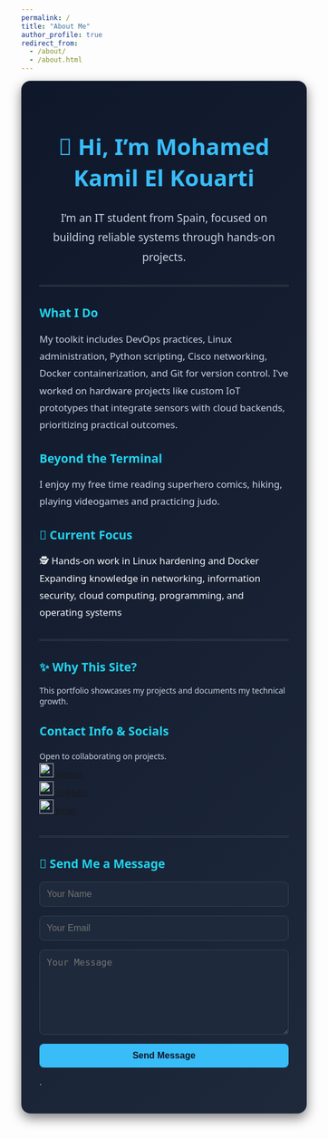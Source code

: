 ```yaml
---
permalink: /
title: "About Me"
author_profile: true
redirect_from: 
  - /about/
  - /about.html
---
```


<div style="background: linear-gradient(135deg, #0f172a, #1e293b); color: #f8fafc; padding: 2rem; border-radius: 1rem; box-shadow: 0 8px 20px rgba(0,0,0,0.5); font-family: 'Segoe UI', sans-serif;">

<h1 style="color:#38bdf8; font-size:2.5rem; font-weight:700; text-align:center;">👋 Hi, I’m Mohamed Kamil El Kouarti</h1>

<p style="font-size:1.2rem; line-height:1.8; text-align:center; color:#cbd5e1;">
I’m an IT student from Spain, focused on building reliable systems through hands-on projects.
</p>

<hr style="border: 1px solid #334155; margin: 2rem 0;">

<h2 style="color:#22d3ee;">What I Do</h2>
<p style="color:#cbd5e1; font-size:1.05rem; line-height:1.8;">
My toolkit includes DevOps practices, Linux administration, Python scripting, Cisco networking, Docker containerization, and Git for version control. I've worked on hardware projects like custom IoT prototypes that integrate sensors with cloud backends, prioritizing practical outcomes.
</p>

<h2 style="color:#22d3ee;">Beyond the Terminal</h2>
<p style="color:#cbd5e1; font-size:1.05rem; line-height:1.8;">
I enjoy my free time reading superhero comics, hiking, playing videogames and practicing judo.
</p>

<h2 style="color:#22d3ee;">🚀 Current Focus</h2>
<ul style="list-style-type: none; padding: 0; font-size:1.05rem; line-height:1.8;">
  <li>🕵️ Hands-on work in Linux hardening and Docker</li>
  <li> Expanding knowledge in networking, information security, cloud computing, programming, and operating systems</li>
</ul>

<hr style="border: 1px solid #334155; margin: 2rem 0;">

<h2 style="color:#22d3ee;">✨ Why This Site?</h2>
<p style="color:#cbd5e1;">This portfolio showcases my projects and documents my technical growth.</p>

<h2 style="color:#22d3ee;">Contact Info & Socials</h2>
<ul style="color:#cbd5e1; list-style-type:none; padding-left:0; line-height:1.8;">
  <li>Open to collaborating on projects.</li>
<a href="https://github.com/MohamedKamil-hub">
  <img src="https://cdn.jsdelivr.net/gh/devicons/devicon/icons/github/github-original.svg" width="25"/> GitHub
</a><br>

<a href="https://www.linkedin.com/in/elkouarti">
  <img src="https://cdn.jsdelivr.net/gh/devicons/devicon/icons/linkedin/linkedin-original.svg" width="25"/> LinkedIn
</a><br>

<a href="mailto:kouartimohamedkamil@gmail.com">
  <img src="https://upload.wikimedia.org/wikipedia/commons/4/4e/Gmail_Icon.png" width="25"/> Email
</a>

</ul>

<hr style="border: 1px solid #334155; margin: 2rem 0;">

<h2 style="color:#22d3ee;">📩 Send Me a Message</h2>
<form action="https://api.web3forms.com/submit" method="POST" style="display: flex; flex-direction: column; gap: 1rem;">
  <input type="hidden" name="access_key" value="bd4c1fcf-db9b-4890-b0a3-0a156c759146">
  <input type="text" name="name" placeholder="Your Name" required style="background: #1e293b; color: #f8fafc; border: 1px solid #334155; padding: 0.75rem; border-radius: 0.5rem; font-size: 1rem;">
  <input type="email" name="email" placeholder="Your Email" required style="background: #1e293b; color: #f8fafc; border: 1px solid #334155; padding: 0.75rem; border-radius: 0.5rem; font-size: 1rem;">
  <textarea name="message" placeholder="Your Message" required style="background: #1e293b; color: #f8fafc; border: 1px solid #334155; padding: 0.75rem; border-radius: 0.5rem; font-size: 1rem; min-height: 150px;"></textarea>
  <button type="submit" style="background: #38bdf8; color: #0f172a; padding: 0.75rem; border: none; border-radius: 0.5rem; font-size: 1rem; font-weight: 600; cursor: pointer;">Send Message</button>
</form>

<p style="color:#cbd5e1; font-size:0.9rem; margin-top: 1rem;">.</p>

</div>
